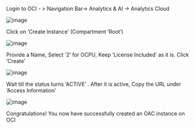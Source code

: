 Login to OCI - > Navigation Bar-> Analytics & AI -> Analytics Cloud

![image](https://user-images.githubusercontent.com/90479726/133121351-379cfab3-6209-44e6-899f-b56e7f90b967.png)

Click on ‘Create Instance’ (Compartment ‘Root’)

![image](https://user-images.githubusercontent.com/90479726/133121466-700d0129-ce29-4ae9-bbb9-0b0adb447eab.png)

Provide a Name, Select ‘2’ for OCPU, Keep ‘License Included’ as it is. Click ‘Create’

![image](https://user-images.githubusercontent.com/90479726/133121591-cff6c5b2-585e-4835-aa16-7d625bc55b75.png)

Wait till the status turns ‘ACTIVE’ . After it is active, Copy the URL under ‘Access Information’

![image](https://user-images.githubusercontent.com/90479726/133121703-8388c43b-3bc0-4487-8f0d-7eb1d3bc8386.png)

Congratulations! You now have successfully created an OAC instance on OCI
